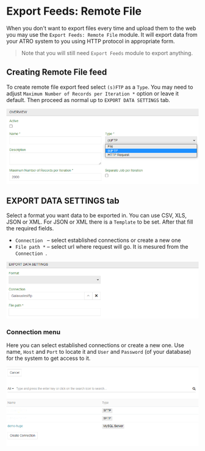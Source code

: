 # Export Feeds: Remote File

When you don't want to export files every time and upload them to the web you may use the `Export Feeds: Remote File` module. It will export data from your ATRO system to you using HTTP protocol in appropriate form.

> Note that you will still need `Export Feeds` module to export anything.

## Creating Remote File feed

To create remote file export feed select `(s)FTP` as a `Type`. You may need to adjust `Maximum Number of Records per Iteration *` option or leave it default. Then proceed as normal up to `EXPORT DATA SETTINGS` tab.

![Selecting HTTP request](_assets/export-feeds-remote-file/export-feeds-remote-file-create.png)

## EXPORT DATA SETTINGS tab

Select a format you want data to be exported in. You can use CSV, XLS, JSON or XML. For JSON or XML there is a `Template` to be set. After that fill the required fields.

- `Connection ` – select established connections or create a new one
- `File path *` – select url where request will go. It is mesured from the `Connection `.

![Selecting HTTP request](_assets/export-feeds-remote-file/export-feeds-remote-file-settings.png)

### Connection menu

Here you can select established connections or create a new one. Use name, `Host` and `Port` to locate it and  `User` and `Password` (of your database) for the system to get access to it.

![create](_assets/import-feeds-database/import-feeds-database-connection.png)
